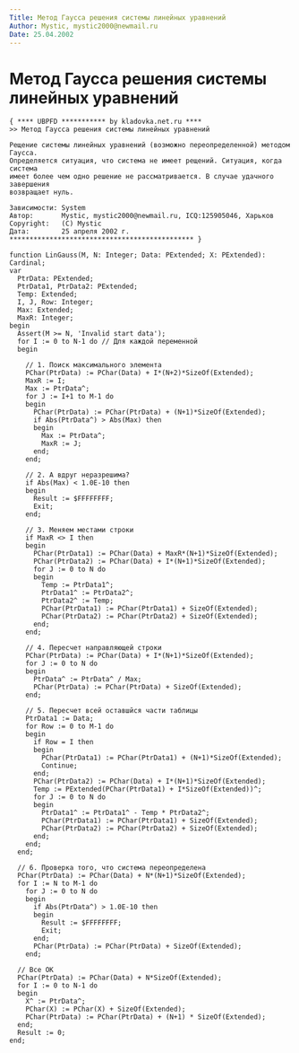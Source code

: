```yaml
---
Title: Метод Гаусса решения системы линейных уравнений
Author: Mystic, mystic2000@newmail.ru
Date: 25.04.2002
---
```



Метод Гаусса решения системы линейных уравнений
===============================================

    { **** UBPFD *********** by kladovka.net.ru ****
    >> Метод Гаусса решения системы линейных уравнений
     
    Рещение системы линейных уравнений (возможно переопределенной) методом Гаусса.
    Определяется ситуация, что система не имеет рещений. Ситуация, когда система 
    имеет более чем одно решение не рассматривается. В случае удачного завершения 
    возвращает нуль.
     
    Зависимости: System
    Автор:       Mystic, mystic2000@newmail.ru, ICQ:125905046, Харьков
    Copyright:   (C) Mystic
    Дата:        25 апреля 2002 г.
    ********************************************** }
     
    function LinGauss(M, N: Integer; Data: PExtended; X: PExtended): Cardinal;
    var
      PtrData: PExtended;
      PtrData1, PtrData2: PExtended;
      Temp: Extended;
      I, J, Row: Integer;
      Max: Extended;
      MaxR: Integer;
    begin
      Assert(M >= N, 'Invalid start data');
      for I := 0 to N-1 do // Для каждой переменной
      begin
     
        // 1. Поиск максимального элемента
        PChar(PtrData) := PChar(Data) + I*(N+2)*SizeOf(Extended);
        MaxR := I;
        Max := PtrData^;
        for J := I+1 to M-1 do
        begin
          PChar(PtrData) := PChar(PtrData) + (N+1)*SizeOf(Extended);
          if Abs(PtrData^) > Abs(Max) then
          begin
            Max := PtrData^;
            MaxR := J;
          end;
        end;
     
        // 2. А вдруг неразрешима?
        if Abs(Max) < 1.0E-10 then
        begin
          Result := $FFFFFFFF;
          Exit;
        end;
     
        // 3. Меняем местами строки
        if MaxR <> I then
        begin
          PChar(PtrData1) := PChar(Data) + MaxR*(N+1)*SizeOf(Extended);
          PChar(PtrData2) := PChar(Data) + I*(N+1)*SizeOf(Extended);
          for J := 0 to N do
          begin
            Temp := PtrData1^;
            PtrData1^ := PtrData2^;
            PtrData2^ := Temp;
            PChar(PtrData1) := PChar(PtrData1) + SizeOf(Extended);
            PChar(PtrData2) := PChar(PtrData2) + SizeOf(Extended);
          end;
        end;
     
        // 4. Пересчет направляющей строки
        PChar(PtrData) := PChar(Data) + I*(N+1)*SizeOf(Extended);
        for J := 0 to N do
        begin
          PtrData^ := PtrData^ / Max;
          PChar(PtrData) := PChar(PtrData) + SizeOf(Extended);
        end;
     
        // 5. Пересчет всей оставшйся части таблицы
        PtrData1 := Data;
        for Row := 0 to M-1 do
        begin
          if Row = I then
          begin
            PChar(PtrData1) := PChar(PtrData1) + (N+1)*SizeOf(Extended);
            Continue;
          end;
          PChar(PtrData2) := PChar(Data) + I*(N+1)*SizeOf(Extended);
          Temp := PExtended(PChar(PtrData1) + I*SizeOf(Extended))^;
          for J := 0 to N do
          begin
            PtrData1^ := PtrData1^ - Temp * PtrData2^;
            PChar(PtrData1) := PChar(PtrData1) + SizeOf(Extended);
            PChar(PtrData2) := PChar(PtrData2) + SizeOf(Extended);
          end;
        end;
      end;
     
      // 6. Проверка того, что система переопределена
      PChar(PtrData) := PChar(Data) + N*(N+1)*SizeOf(Extended);
      for I := N to M-1 do
        for J := 0 to N do
        begin
          if Abs(PtrData^) > 1.0E-10 then
          begin
            Result := $FFFFFFFF;
            Exit;
          end;
          PChar(PtrData) := PChar(PtrData) + SizeOf(Extended);
        end;
     
      // Все ОК
      PChar(PtrData) := PChar(Data) + N*SizeOf(Extended);
      for I := 0 to N-1 do
      begin
        X^ := PtrData^;
        PChar(X) := PChar(X) + SizeOf(Extended);
        PChar(PtrData) := PChar(PtrData) + (N+1) * SizeOf(Extended);
      end;
      Result := 0;
    end;
